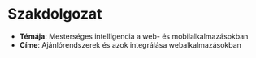 # Szakdolgozat

- **Témája**: Mesterséges intelligencia a web- és mobilalkalmazásokban
- **Címe**: Ajánlórendszerek és azok integrálása webalkalmazásokban
